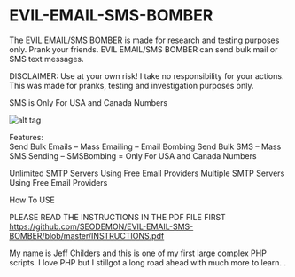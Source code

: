 # EVIL-EMAIL-SMS-BOMBER
The EVIL EMAIL/SMS BOMBER is made for research and testing purposes only.  Prank your friends.  EVIL EMAIL/SMS BOMBER can send bulk mail or SMS text messages.
 
 DISCLAIMER:  Use at your own risk!  I take no responsibility for your actions.  This was made for pranks, testing and investigation purposes only.
 
 SMS is Only For USA and Canada Numbers
 
![alt tag](https://github.com/SEODEMON/EVIL-EMAIL-SMS-BOMBER/blob/master/images/SCREEN_SHOT.jpg)

Features:  
Send Bulk Emails – Mass Emailing – Email Bombing
Send Bulk SMS – Mass SMS Sending – SMSBombing  =  Only For USA and Canada Numbers

Unlimited SMTP Servers Using Free Email Providers
Multiple SMTP Servers Using Free Email Providers

How To USE 

PLEASE READ THE INSTRUCTIONS IN THE PDF FILE FIRST   https://github.com/SEODEMON/EVIL-EMAIL-SMS-BOMBER/blob/master/INSTRUCTIONS.pdf

 My name is Jeff Childers and this is one of my first large complex PHP scripts.  I love PHP but I stillgot a long road ahead with much more to learn. .
  
